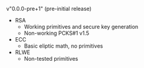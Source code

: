 v"0.0.0-pre+1" (pre-initial release)
- RSA
  - Working primitives and secure key generation
  - Non-working PCKS#1 v1.5
- ECC
  - Basic eliptic math, no primitives
- RLWE
  - Non-tested primitives